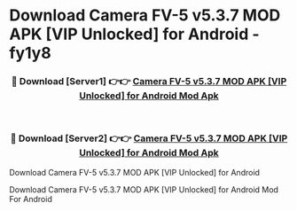 # Download Camera FV-5 v5.3.7 MOD APK [VIP Unlocked] for Android - fy1y8


<div align="center">
<h3>🔴 Download [Server1] 👉👉 <a href="https://apk-comot.site?title=Camera_FV-5_v5.3.7_MOD_APK_[VIP_Unlocked]_for_Android">Camera FV-5 v5.3.7 MOD APK [VIP Unlocked] for Android Mod Apk</a></h3><br>
<h3>🔴 Download [Server2] 👉👉 <a href="https://apk-comot.site?title=Camera_FV-5_v5.3.7_MOD_APK_[VIP_Unlocked]_for_Android">Camera FV-5 v5.3.7 MOD APK [VIP Unlocked] for Android Mod Apk</a></h3>
</div>



Download Camera FV-5 v5.3.7 MOD APK [VIP Unlocked] for Android 

Download Camera FV-5 v5.3.7 MOD APK [VIP Unlocked] for Android Mod For Android